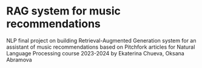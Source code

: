 # RAG system for music recommendations
 NLP final project on building Retrieval-Augmented Generation system for an assistant of music recommendations based on Pitchfork articles
for Natural Language Processing course 2023-2024 by
Ekaterina Chueva, Oksana Abramova

